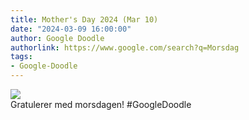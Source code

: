 ```yaml
---
title: Mother's Day 2024 (Mar 10)
date: "2024-03-09 16:00:00"
author: Google Doodle
authorlink: https://www.google.com/search?q=Morsdag
tags:
- Google-Doodle
---
```

<img src="https://www.google.com/logos/doodles/2024/mothers-day-2024-mar-10-6753651837110360-l.png" referrerpolicy="no-referrer"><br>Gratulerer med morsdagen! #GoogleDoodle